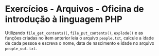 # Exercícios - Arquivos - Oficina de introdução à linguagem PHP

Utilizando ```file_get_contents()```, ```file_put_contents()```, ```explode()``` e as funções criadas
no item anterior leia o arquivo ```people.txt```, calcule a idade de cada pessoa e escreva o nome,
data de nascimento e idade no arquivo ```people_out.txt```.

